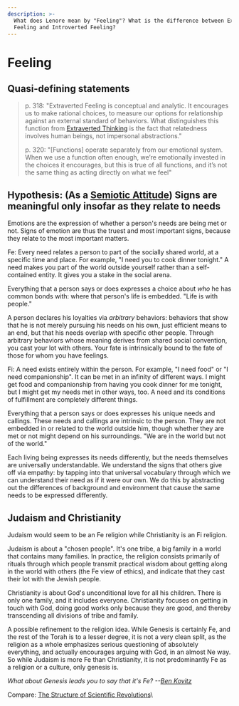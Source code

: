 ```yaml
---
description: >-
  What does Lenore mean by "Feeling"? What is the difference between Extraverted
  Feeling and Introverted Feeling?
---
```


# Feeling

## Quasi-defining statements

>
>
> p. 318: "Extraverted Feeling is conceptual and analytic. It encourages us to make rational choices, to measure our options for relationship against an external standard of behaviors. What distinguishes this function from [Extraverted Thinking](../thinking/extraverted-thinking-te/) is the fact that relatedness involves human beings, not impersonal abstractions."
>
> p. 320: "\[Functions] operate separately from our emotional system. When we use a function often enough, we’re emotionally invested in the choices it encourages, but this is true of all functions, and it’s not the same thing as acting directly on what we feel"

## Hypothesis: (As a [Semiotic Attitude](../../../../sign-interpretation/semiotic-attitude/)) Signs are meaningful only insofar as they relate to needs

Emotions are the expression of whether a person's needs are being met or not. Signs of emotion are thus the truest and most important signs, because they relate to the most important matters.

Fe: Every need relates a person to part of the socially shared world, at a specific time and place. For example, "I need you to cook dinner tonight." A need makes you part of the world outside yourself rather than a self-contained entity. It gives you a stake in the social arena.

Everything that a person says or does expresses a choice about _who_ he has common bonds with: where that person's life is embedded. "Life is with people."

A person declares his loyalties via _arbitrary_ behaviors: behaviors that show that he is not merely pursuing his needs on his own, just efficient means to an end, but that his needs overlap with specific other people. Through arbitrary behaviors whose meaning derives from shared social convention, you cast your lot with others. Your fate is intrinsically bound to the fate of those for whom you have feelings.

Fi: A need exists entirely within the person. For example, "I need food" or "I need companionship". It can be met in an infinity of different ways. I might get food and companionship from having you cook dinner for me tonight, but I might get my needs met in other ways, too. A need and its conditions of fulfillment are completely different things.

Everything that a person says or does expresses his unique needs and callings. These needs and callings are intrinsic to the person. They are not embedded in or related to the world outside him, though whether they are met or not might depend on his surroundings. "We are in the world but not of the world."

Each living being expresses its needs differently, but the needs themselves are universally understandable. We understand the signs that others give off via empathy: by tapping into that universal vocabulary through which we can understand their need as if it were our own. We do this by abstracting out the differences of background and environment that cause the same needs to be expressed differently.

## Judaism and Christianity

Judaism would seem to be an Fe religion while Christianity is an Fi religion.

Judaism is about a "chosen people". It's one tribe, a big family in a world that contains many families. In practice, the religion consists primarily of rituals through which people transmit practical wisdom about getting along in the world with others (the Fe view of ethics), and indicate that they cast their lot with the Jewish people.

Christianity is about God's unconditional love for all his children. There is only one family, and it includes everyone. Christianity focuses on getting in touch with God, doing good works only because they are good, and thereby transcending all divisions of tribe and family.

A possible refinement to the religion idea. While Genesis is certainly Fe, and the rest of the Torah is to a lesser degree, it is not a very clean split, as the religion as a whole emphasizes serious questioning of absolutely everything, and actually encourages arguing with God, in an almost Ne way. So while Judaism is more Fe than Christianity, it is not predominantly Fe as a religion or a culture, only genesis is.

_What about Genesis leads you to say that it's Fe? --_[_Ben Kovitz_](https://web.archive.org/web/20110108043303/http://greenlightwiki.com/lenore-exegesis/Ben_Kovitz)

Compare: [The Structure of Scientific Revolutions](https://web.archive.org/web/20110108043303/http://greenlightwiki.com/lenore-exegesis/The_Structure_of_Scientific_Revolutions)\
